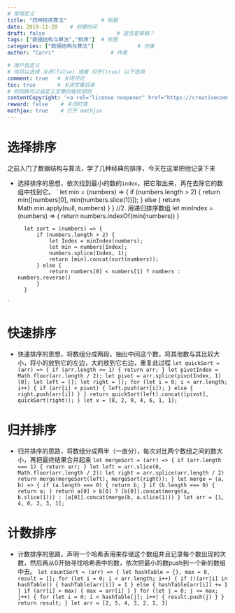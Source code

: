 ```yaml
---
# 常用定义
title: "四种排序算法"           # 标题
date: 2019-11-28    # 创建时间
draft: false                       # 是否是草稿？
tags: ["数据结构与算法","排序"]  # 标签
categories: ["数据结构与算法"]              # 分类
author: "Carri"                  # 作者

# 用户自定义
# 你可以选择 关闭(false) 或者 打开(true) 以下选项
comment: true   # 关闭评论
toc: true       # 关闭文章目录
# 你同样可以自定义文章的版权规则
contentCopyright: '<a rel="license noopener" href="https://creativecommons.org/licenses/by-nc-nd/4.0/" target="_blank">CC BY-NC-ND 4.0</a>'
reward: false	 # 关闭打赏
mathjax: true    # 打开 mathjax
---
```


# 选择排序

之前入门了数据结构与算法，学了几种经典的排序，今天在这里把他记录下来

* 选择排序的思想，依次找到最小的数的`index`，把它取出来，再在去除它的数组中找到它。
`
        let min = (numbers) => {
            if (numbers.length > 2) {
                return min([numbers[0], min(numbers.slice(1))]);
            } else {
                return Math.min.apply(null, numbers)
            }
        }
            //2. 用递归排序数组
        let minIndex = (numbers) => {
            return numbers.indexOf(min(numbers))
        }

        let sort = (numbers) => {
            if (numbers.length > 2) {
                let Index = minIndex(numbers);
                let min = numbers[Index];
                numbers.splice(Index, 1);
                return [min].concat(sort(numbers));
            } else {
                return numbers[0] < numbers[1] ? numbers : numbers.reverse()
            }
        }
`

# 快速排序
* 快速排序的思想，将数组分成两段，抽出中间这个数，将其他数与其比较大小，将小的放到它的左边，大的放到它右边，重复此过程
`
        let quickSort = (arr) => {
            if (arr.length <= 1) {
                return arr;
            }
            let pivotIndex = Math.floor(arr.length / 2);
            let pivot = arr.splice(pivotIndex, 1)[0];
            let left = [];
            let right = [];
            for (let i = 0; i < arr.length; i++) {
                if (arr[i] < pivot) {
                    left.push(arr[i]);
                } else {
                    right.push(arr[i])
                }
            }
            return quickSort(left).concat([pivot], quickSort(right));
        }
        let x = [8, 2, 9, 4, 6, 1, 1];
`

# 归并排序
* 归并排序的思路，将数组分成两半（一直分），每次对比两个数组之间的数大小，再把最终结果合并起来
`
        let mergeSort = (arr) => {
            if (arr.length === 1) {
                return arr;
            }
            let left = arr.slice(0, Math.floor(arr.length / 2))
            let right = arr.splice(arr.length / 2)
            return merge(mergeSort(left), mergeSort(right));
        }
        let merge = (a, b) => {
            if (a.length === 0) {
                return b;
            }
            if (b.length === 0) {
                return a;
            }
            return a[0] > b[0] ? [b[0]].concat(merge(a, b.slice(1))) : [a[0]].concat(merge(b, a.slice(1)))
        }
        let arr = [1, 4, 6, 2, 3, 1];
`

# 计数排序
* 计数排序的思路，声明一个哈希表用来存储这个数组并且记录每个数出现的次数，然后再从0开始寻找哈希表中的数，依次把最小的数push到一个新的数组中去。
`
    let countSort = (arr) => {
            let hashTable = {},
                max = 0,
                result = [];
            for (let i = 0; i < arr.length; i++) {
                if (!(arr[i] in hashTable)) {
                    hashTable[arr[i]] = 1
                } else {
                    hashTable[arr[i]] += 1
                }
                if (arr[i] > max) {
                    max = arr[i]
                }
            }
            for (let j = 0; j <= max; j++) {
                for (let i = 0; i < hashTable[j]; i++) {
                    result.push(j)
                }
            }
            return result;
        }
    let arr = [2, 5, 4, 3, 2, 1, 3]
`